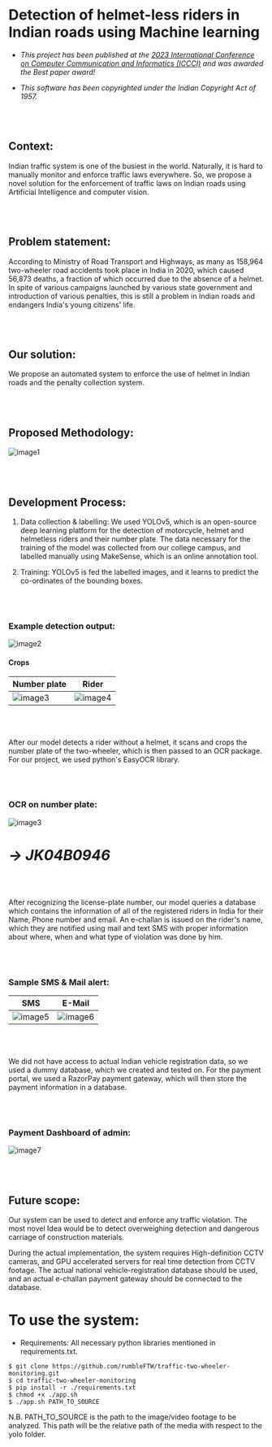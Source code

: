 # **Detection of helmet-less riders in Indian roads using Machine learning**

*  _This project has been published at the [2023 International Conference on Computer Communication and Informatics (ICCCI)](https://ieeexplore.ieee.org/document/10270711) and was awarded the Best paper award!_

* _This software has been copyrighted under the Indian Copyright Act of 1957._ 

<br><br/>

## **Context:**

Indian traffic system is one of the busiest in the world. Naturally, it
is hard to manually monitor and enforce traffic laws everywhere. So, we
propose a novel solution for the enforcement of traffic laws on Indian
roads using Artificial Intelligence and computer vision. 

<br><br/>

## **Problem statement:**

According to Ministry of Road Transport and Highways, as many as 158,964
two-wheeler road accidents took place in India in 2020, which caused
56,873 deaths, a fraction of which occurred due to the absence of a
helmet. In spite of various campaigns launched by various state
government and introduction of various penalties, this is still a
problem in Indian roads and endangers India's young citizens' life.

<br><br/>

## **Our solution:**

We propose an automated system to enforce the use of helmet in Indian
roads and the penalty collection system.

<br><br/>

## **Proposed Methodology:**

![image1](https://github.com/rumbleFTW/smart-traffic-monitor/assets/85807431/3c183963-cc4f-427e-a89e-3a6e46373913)


<br><br/>

## **Development Process:**

1.  Data collection & labelling: We used YOLOv5, which is an open-source
    deep learning platform for the detection of motorcycle, helmet and
    helmetless riders and their number plate. The data necessary for the
    training of the model was collected from our college campus, and
    labelled manually using MakeSense, which is an online annotation
    tool.

2.  Training: YOLOv5 is fed the labelled images, and it learns to
    predict the co-ordinates of the bounding boxes.

<br><br/>

### **Example detection output:**

![image2](https://github.com/rumbleFTW/smart-traffic-monitor/assets/85807431/b231ccca-eda7-4a69-a48d-28a5e7cf2199)       
#### Crops
|Number plate|Rider|
|--------------------------------|----------------------------------|
|![image3](https://github.com/rumbleFTW/smart-traffic-monitor/assets/85807431/4c56d3eb-2596-4e79-8d66-9629b262e7fd) |  ![image4](https://github.com/rumbleFTW/smart-traffic-monitor/assets/85807431/f0eeaf1b-10ed-4ad4-a5c0-ae72d944d8c9) |

<br><br/>

After our model detects a rider without a helmet, it scans and crops the
number plate of the two-wheeler, which is then passed to an OCR package.
For our project, we used python's EasyOCR library.

<br><br/>

### **OCR on number plate:**


![image3](https://github.com/rumbleFTW/smart-traffic-monitor/assets/85807431/4c56d3eb-2596-4e79-8d66-9629b262e7fd)
# ***-> JK04B0946***

<br><br/>

After recognizing the license-plate number, our model queries a database
which contains the information of all of the registered riders in India
for their Name, Phone number and email. An e-challan is issued on the
rider's name, which they are notified using mail and text SMS with
proper information about where, when and what type of violation was done
by him.

<br><br/>

### **Sample SMS & Mail alert:**

|          SMS                   |              E-Mail              |
|--------------------------------|----------------------------------|
|![image5](https://github.com/rumbleFTW/smart-traffic-monitor/assets/85807431/e264f01f-a1ed-47e4-bb00-983d765eceb5)|![image6](https://github.com/rumbleFTW/smart-traffic-monitor/assets/85807431/b2e90ba2-b4da-4fcc-84d0-55bbe238f921)|

<br><br/>

We did not have access to actual Indian vehicle registration data, so we
used a dummy database, which we created and tested on. For the payment
portal, we used a RazorPay payment gateway, which will then store the
payment information in a database.

<br><br/>

### **Payment Dashboard of admin:**

![image7](https://github.com/rumbleFTW/smart-traffic-monitor/assets/85807431/1cc50ae6-3edb-40cb-9179-2cab8fb09510)


<br><br/>

## **Future scope:**

Our system can be used to detect and enforce any traffic violation. The
most novel Idea would be to detect overweighing detection and dangerous
carriage of construction materials.

During the actual implementation, the system requires High-definition
CCTV cameras, and GPU accelerated servers for real time detection from
CCTV footage. The actual national vehicle-registration database should
be used, and an actual e-challan payment gateway should be connected to
the database.

# **To use the system:**
- Requirements: All necessary python libraries mentioned in requirements.txt.

```
$ git clone https://github.com/rumbleFTW/traffic-two-wheeler-monitoring.git
$ cd traffic-two-wheeler-monitoring
$ pip install -r ./requirements.txt
$ chmod +x ./app.sh
$ ./app.sh PATH_TO_SOURCE
```
N.B. PATH_TO_SOURCE is the path to the image/video footage to be analyzed. This path will be the relative path of the media with respect to the yolo folder.
